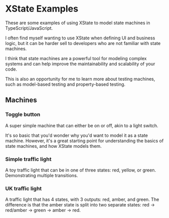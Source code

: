 # XState Examples

These are some examples of using XState to model state machines in TypeScript/JavaScript.

I often find myself wanting to use XState when defining UI and business logic, but it can be harder sell to developers who are not familiar with state machines.

I think that state machines are a powerful tool for modeling complex systems and can help improve the maintainability and scalability of your code.

This is also an opportunity for me to learn more about testing machines, such as model-based testing and property-based testing.

## Machines

### Toggle button

A super simple machine that can either be on or off, akin to a light switch.

It's so basic that you'd wonder why you'd want to model it as a state machine. However, it's a great starting point for understanding the basics of state machines, and how XState models them.

### Simple traffic light

A toy traffic light that can be in one of three states: red, yellow, or green. Demonstrating multiple transitions.

### UK traffic light

A traffic light that has 4 states, with 3 outputs: red, amber, and green. The difference is that the amber state is split into two separate states: red -> red/amber -> green -> amber -> red.
